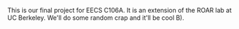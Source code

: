 This is our final project for EECS C106A. It is an extension of the ROAR lab at UC Berkeley. We'll do some random crap and it'll be cool B).